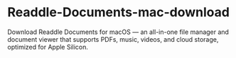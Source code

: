 # Readdle-Documents-mac-download
 Download Readdle Documents for macOS — an all-in-one file manager and document viewer that supports PDFs, music, videos, and cloud storage, optimized for Apple Silicon.
